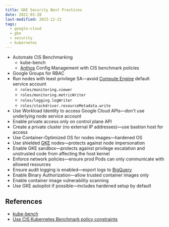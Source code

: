 ```yaml
---
title: GKE Security Best Practices
date: 2022-03-28
last-modified: 2023-12-21
tags:
  - google-cloud
  - gke
  - security
  - kubernetes
---
```


- Automate CIS Benchmarking
	- kube-bench
	- [Anthos](notes/Anthos.md) Config Management with CIS benchmark policies
- Google Groups for RBAC
- Run nodes with least privilege SA—avoid [Compute Engine](notes/Compute%20Engine.md) default service account
	- `roles/monitoring.viewer`
	- `roles/monitoring.metricWriter`
	- `roles/logging.logWriter`
	- `roles/stackdriver.resourceMetadata.write`
- Use Workload Identity to access Google Cloud APIs—don't use underlying node service account
- Enable private access only on control plane API
- Create a private cluster (no external IP addresses)—use bastion host for access
- Use Container-Optimized OS for nodes images—hardened OS
- Use shielded [GKE](notes/Kubernetes%20Engine%20(GKE).md) nodes—protects against node impersonation
- Enable GKE sandbox—protects against privilege escalation and unstrusted code from affecting the host kernel
- Enforce network policies—ensure prod Pods can only communicate with allowed resources
- Ensure audit logging is enabled—export logs to [BigQuery](notes/BigQuery.md)
- Enable Binary Authorization—allow trusted container images only
- Enable container image vulnerability scanning
- Use GKE autopilot if possible—includes hardened setup by default

## References

- [kube-bench](https://github.com/aquasecurity/kube-bench)
- [Use CIS Kubernetes Benchmark policy constraints](https://cloud.google.com/anthos-config-management/docs/how-to/using-cis-k8s-benchmark)
